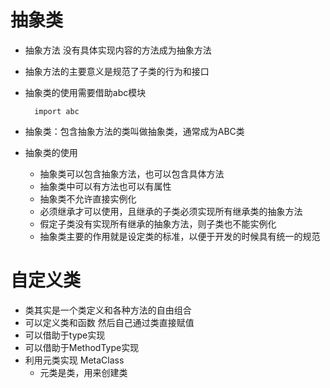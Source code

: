 ﻿# 抽象类
 - 抽象方法 没有具体实现内容的方法成为抽象方法
 - 抽象方法的主要意义是规范了子类的行为和接口
 - 抽象类的使用需要借助abc模块
     
         import abc
 - 抽象类：包含抽象方法的类叫做抽象类，通常成为ABC类
 - 抽象类的使用
     - 抽象类可以包含抽象方法，也可以包含具体方法
     - 抽象类中可以有方法也可以有属性
     - 抽象类不允许直接实例化
     - 必须继承才可以使用，且继承的子类必须实现所有继承类的抽象方法
     - 假定子类没有实现所有继承的抽象方法，则子类也不能实例化
     - 抽象类主要的作用就是设定类的标准，以便于开发的时候具有统一的规范

# 自定义类
- 类其实是一个类定义和各种方法的自由组合
- 可以定义类和函数 然后自己通过类直接赋值
- 可以借助于type实现
- 可以借助于MethodType实现
- 利用元类实现 MetaClass
    - 元类是类，用来创建类